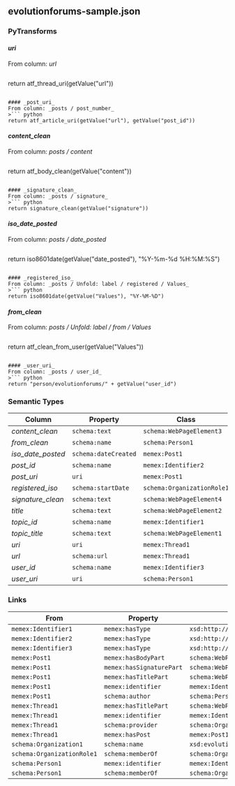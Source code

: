 ## evolutionforums-sample.json

### PyTransforms
#### _uri_
From column: _url_
>``` python
return atf_thread_uri(getValue("url"))
```

#### _post_uri_
From column: _posts / post_number_
>``` python
return atf_article_uri(getValue("url"), getValue("post_id"))
```

#### _content_clean_
From column: _posts / content_
>``` python
return atf_body_clean(getValue("content"))
```

#### _signature_clean_
From column: _posts / signature_
>``` python
return signature_clean(getValue("signature"))
```

#### _iso_date_posted_
From column: _posts / date_posted_
>``` python
return iso8601date(getValue("date_posted"), "%Y-%m-%d %H:%M:%S")
```

#### _registered_iso_
From column: _posts / Unfold: label / registered / Values_
>``` python
return iso8601date(getValue("Values"), "%Y-%M-%D")
```

#### _from_clean_
From column: _posts / Unfold: label / from / Values_
>``` python
return atf_clean_from_user(getValue("Values"))
```

#### _user_uri_
From column: _posts / user_id_
>``` python
return "person/evolutionforums/" + getValue("user_id")
```


### Semantic Types
| Column | Property | Class |
|  ----- | -------- | ----- |
| _content_clean_ | `schema:text` | `schema:WebPageElement3`|
| _from_clean_ | `schema:name` | `schema:Person1`|
| _iso_date_posted_ | `schema:dateCreated` | `memex:Post1`|
| _post_id_ | `schema:name` | `memex:Identifier2`|
| _post_uri_ | `uri` | `memex:Post1`|
| _registered_iso_ | `schema:startDate` | `schema:OrganizationRole1`|
| _signature_clean_ | `schema:text` | `schema:WebPageElement4`|
| _title_ | `schema:text` | `schema:WebPageElement2`|
| _topic_id_ | `schema:name` | `memex:Identifier1`|
| _topic_title_ | `schema:text` | `schema:WebPageElement1`|
| _uri_ | `uri` | `memex:Thread1`|
| _url_ | `schema:url` | `memex:Thread1`|
| _user_id_ | `schema:name` | `memex:Identifier3`|
| _user_uri_ | `uri` | `schema:Person1`|


### Links
| From | Property | To |
|  --- | -------- | ---|
| `memex:Identifier1` | `memex:hasType` | `xsd:http://dig.isi.edu/weapons/data/thesaurus/identifier/evolutionforums/thread`|
| `memex:Identifier2` | `memex:hasType` | `xsd:http://dig.isi.edu/weapons/data/thesaurus/identifier/evolutionforums/post`|
| `memex:Identifier3` | `memex:hasType` | `xsd:http://dig.isi.edu/weapons/data/thesaurus/identifier/person/evolutionforums`|
| `memex:Post1` | `memex:hasBodyPart` | `schema:WebPageElement3`|
| `memex:Post1` | `memex:hasSignaturePart` | `schema:WebPageElement4`|
| `memex:Post1` | `memex:hasTitlePart` | `schema:WebPageElement2`|
| `memex:Post1` | `memex:identifier` | `memex:Identifier2`|
| `memex:Post1` | `schema:author` | `schema:Person1`|
| `memex:Thread1` | `memex:hasTitlePart` | `schema:WebPageElement1`|
| `memex:Thread1` | `memex:identifier` | `memex:Identifier1`|
| `memex:Thread1` | `schema:provider` | `schema:Organization1`|
| `memex:Thread1` | `memex:hasPost` | `memex:Post1`|
| `schema:Organization1` | `schema:name` | `xsd:evolutionforum.com`|
| `schema:OrganizationRole1` | `schema:memberOf` | `schema:Organization1`|
| `schema:Person1` | `memex:identifier` | `memex:Identifier3`|
| `schema:Person1` | `schema:memberOf` | `schema:OrganizationRole1`|
